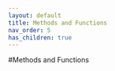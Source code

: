 ```yaml
---
layout: default
title: Methods and Functions
nav_order: 5
has_children: true
---
```


#Methods and Functions